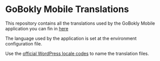 # GoBokly Mobile Translations

This repository contains all the translations used by the GoBokly Mobile application you can fin in [here](https://codecanyon.net/item/bookly-mobile/25986332)

The language used by the application is set at the environment configuration file.

Use the [official WordPress locale codes](https://translate.wordpress.org/) to name the translation files.
